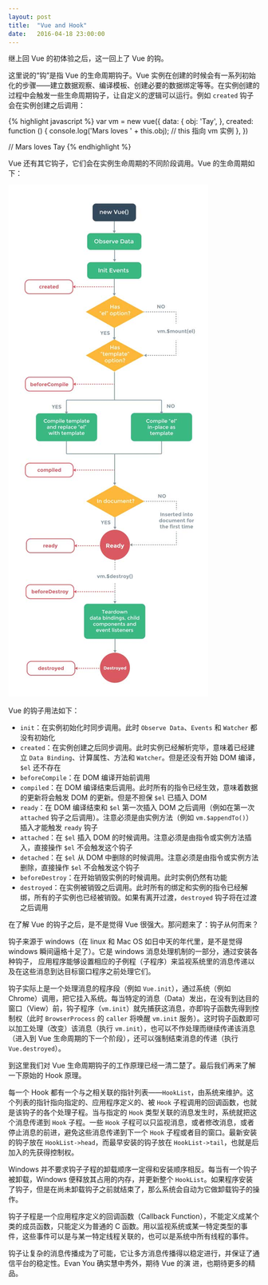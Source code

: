 ```yaml
---
layout: post
title:  "Vue and Hook"
date:   2016-04-18 23:00:00
---
```


继上回 Vue 的初体验之后，这一回上了 Vue 的钩。

这里说的“钩”是指 Vue 的生命周期钩子。Vue 实例在创建的时候会有一系列初始化的步骤——建立数据观察、编译模板、创建必要的数据绑定等等。在实例创建的过程中会触发一些生命周期钩子，让自定义的逻辑可以运行。例如 `created` 钩子会在实例创建之后调用：

{% highlight javascript %}
var vm = new vue({
  data: {
    obj: 'Tay',
  },
  created: function () {
    console.log('Mars loves ' + this.obj); // this 指向 vm 实例
  },
})

// Mars loves Tay
{% endhighlight %}

Vue 还有其它钩子，它们会在实例生命周期的不同阶段调用。Vue 的生命周期如下：

![Life Cycle][lifecycle]

Vue 的钩子用法如下：

* `init`：在实例初始化时同步调用。此时 `Observe Data`、`Events` 和 `Watcher` 都没有初始化
* `created`：在实例创建之后同步调用。此时实例已经解析完毕，意味着已经建立 `Data Binding`、计算属性、方法和 `Watcher`。但是还没有开始 DOM 编译，`$el` 还不存在
* `beforeCompile`：在 DOM 编译开始前调用
* `compiled`：在 DOM 编译结束后调用。此时所有的指令已经生效，意味着数据的更新将会触发 DOM 的更新。但是不担保 `$el` 已插入 DOM
* `ready`：在 DOM 编译结束和 `$el` 第一次插入 DOM 之后调用（例如在第一次 `attached` 钩子之后调用）。注意必须是由实例方法（例如 `vm.$appendTo()`）插入才能触发 `ready` 钩子
* `attached`：在 `$el` 插入 DOM 的时候调用。注意必须是由指令或实例方法插入，直接操作 `$el` 不会触发这个钩子
* `detached`：在 `$el` 从 DOM 中删除的时候调用。注意必须是由指令或实例方法删除，直接操作 `$el` 不会触发这个钩子
* `beforeDestroy`：在开始销毁实例的时候调用。此时实例仍然有功能
* `destroyed`：在实例被销毁之后调用。此时所有的绑定和实例的指令已经解绑，所有的子实例也已经被销毁。如果有离开过渡，`destroyed` 钩子将在过渡之后调用

在了解 Vue 的钩子之后，是不是觉得 Vue 很强大。那问题来了：钩子从何而来？

钩子来源于 windows（在 linux 和 Mac OS 如日中天的年代里，是不是觉得 windows 瞬间逼格十足了）。它是 windows 消息处理机制的一部分，通过安装各种钩子， 应用程序能够设置相应的子例程（子程序）来监视系统里的消息传递以及在这些消息到达目标窗口程序之前处理它们。

钩子实际上是一个处理消息的程序段（例如 `Vue.init`），通过系统（例如 Chrome）调用，把它挂入系统。每当特定的消息（Data）发出，在没有到达目的窗口（View）前，钩子程序（`vm.init`）就先捕获这消息，亦即钩子函数先得到控制权（此时 `BrowserProcess` 的 `caller` 将唤醒 `vm.init` 服务）。这时钩子函数即可以加工处理（改变）该消息（执行 `vm.init`），也可以不作处理而继续传递该消息（进入到 Vue 生命周期的下一个阶段），还可以强制结束消息的传递（执行 `Vue.destroyed`）。

到这里我们对 Vue 生命周期钩子的工作原理已经一清二楚了。最后我们再来了解一下原始的 Hook 原理。

每一个 Hook 都有一个与之相关联的指针列表——`HookList`，由系统来维护。这个列表的指针指向指定的、应用程序定义的、被 `Hook` 子程调用的回调函数，也就是该钩子的各个处理子程。当与指定的 `Hook` 类型关联的消息发生时，系统就把这个消息传递到 `Hook` 子程。一些 `Hook` 子程可以只监视消息，或者修改消息，或者停止消息的前进，避免这些消息传递到下一个 `Hook` 子程或者目的窗口。最新安装的钩子放在 `HookList->head`，而最早安装的钩子放在 `HookList->tail`，也就是后加入的先获得控制权。

Windows 并不要求钩子子程的卸载顺序一定得和安装顺序相反。每当有一个钩子被卸载，Windows 便释放其占用的内存，并更新整个 `HookList`。如果程序安装了钩子，但是在尚未卸载钩子之前就结束了，那么系统会自动为它做卸载钩子的操作。

钩子子程是一个应用程序定义的回调函数（Callback Function），不能定义成某个类的成员函数，只能定义为普通的 C 函数。用以监视系统或某一特定类型的事件，这些事件可以是与某一特定线程关联的，也可以是系统中所有线程的事件。

钩子让复杂的消息传播成为了可能，它让多方消息传播得以稳定进行，并保证了通信平台的稳定性。Evan You 确实慧中秀外，期待 Vue 的演 进，也期待更多的精品。

[lifecycle]: ../images/2016.4.18/lifecycle.jpg

